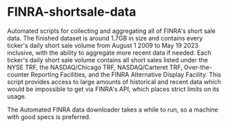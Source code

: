 # FINRA-shortsale-data
Automated scripts for collecting and aggregating all of FINRA's short sale data. The finished dataset is around 1.7GB in size and contains every ticker's daily short sale volume from August 1 2009 to May 19 2023 inclusive, with the ability to aggregate more recent data if needed. Each ticker's daily short sale volume contains all short sales listed under the NYSE TRF, the NASDAQ/Chicago TRF, NASDAQ/Carteret TRF, Over-the-counter Reporting Facilities, and the FINRA Alternative Display Facility. This script provides access to large amounts of historical and recent data which would be impossible to get via FINRA's API, which places strict limits on its usage.

The Automated FINRA data downloader takes a while to run, so a machine with good specs is preferred. 
